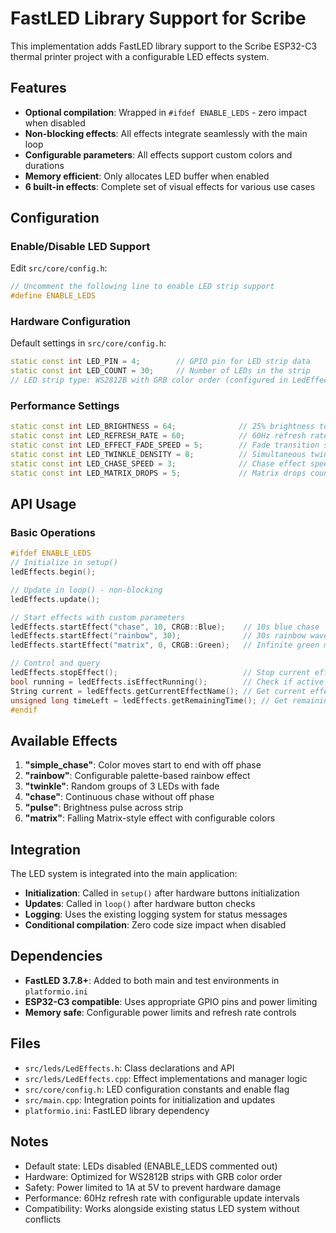 # FastLED Library Support for Scribe

This implementation adds FastLED library support to the Scribe ESP32-C3 thermal printer project with a configurable LED effects system.

## Features

- **Optional compilation**: Wrapped in `#ifdef ENABLE_LEDS` - zero impact when disabled
- **Non-blocking effects**: All effects integrate seamlessly with the main loop
- **Configurable parameters**: All effects support custom colors and durations
- **Memory efficient**: Only allocates LED buffer when enabled
- **6 built-in effects**: Complete set of visual effects for various use cases

## Configuration

### Enable/Disable LED Support

Edit `src/core/config.h`:

```cpp
// Uncomment the following line to enable LED strip support
#define ENABLE_LEDS
```

### Hardware Configuration

Default settings in `src/core/config.h`:

```cpp
static const int LED_PIN = 4;        // GPIO pin for LED strip data
static const int LED_COUNT = 30;     // Number of LEDs in the strip
// LED strip type: WS2812B with GRB color order (configured in LedEffects.cpp)
```

### Performance Settings

```cpp
static const int LED_BRIGHTNESS = 64;              // 25% brightness to save power
static const int LED_REFRESH_RATE = 60;            // 60Hz refresh rate
static const int LED_EFFECT_FADE_SPEED = 5;        // Fade transition speed
static const int LED_TWINKLE_DENSITY = 8;          // Simultaneous twinkle stars
static const int LED_CHASE_SPEED = 3;              // Chase effect speed
static const int LED_MATRIX_DROPS = 5;             // Matrix drops count
```

## API Usage

### Basic Operations

```cpp
#ifdef ENABLE_LEDS
// Initialize in setup()
ledEffects.begin();

// Update in loop() - non-blocking
ledEffects.update();

// Start effects with custom parameters
ledEffects.startEffect("chase", 10, CRGB::Blue);    // 10s blue chase
ledEffects.startEffect("rainbow", 30);              // 30s rainbow wave
ledEffects.startEffect("matrix", 0, CRGB::Green);   // Infinite green matrix

// Control and query
ledEffects.stopEffect();                            // Stop current effect
bool running = ledEffects.isEffectRunning();        // Check if active
String current = ledEffects.getCurrentEffectName(); // Get current effect
unsigned long timeLeft = ledEffects.getRemainingTime(); // Get remaining time
#endif
```

## Available Effects

1. **"simple_chase"**: Color moves start to end with off phase
2. **"rainbow"**: Configurable palette-based rainbow effect  
3. **"twinkle"**: Random groups of 3 LEDs with fade
4. **"chase"**: Continuous chase without off phase
5. **"pulse"**: Brightness pulse across strip
6. **"matrix"**: Falling Matrix-style effect with configurable colors

## Integration

The LED system is integrated into the main application:

- **Initialization**: Called in `setup()` after hardware buttons initialization
- **Updates**: Called in `loop()` after hardware button checks
- **Logging**: Uses the existing logging system for status messages
- **Conditional compilation**: Zero code size impact when disabled

## Dependencies

- **FastLED 3.7.8+**: Added to both main and test environments in `platformio.ini`
- **ESP32-C3 compatible**: Uses appropriate GPIO pins and power limiting
- **Memory safe**: Configurable power limits and refresh rate controls

## Files

- `src/leds/LedEffects.h`: Class declarations and API
- `src/leds/LedEffects.cpp`: Effect implementations and manager logic
- `src/core/config.h`: LED configuration constants and enable flag
- `src/main.cpp`: Integration points for initialization and updates
- `platformio.ini`: FastLED library dependency

## Notes

- Default state: LEDs disabled (ENABLE_LEDS commented out)
- Hardware: Optimized for WS2812B strips with GRB color order
- Safety: Power limited to 1A at 5V to prevent hardware damage
- Performance: 60Hz refresh rate with configurable update intervals
- Compatibility: Works alongside existing status LED system without conflicts